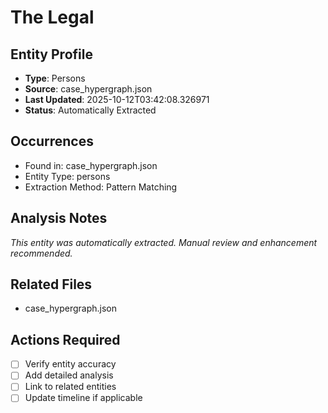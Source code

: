 # The Legal

## Entity Profile
- **Type**: Persons
- **Source**: case_hypergraph.json
- **Last Updated**: 2025-10-12T03:42:08.326971
- **Status**: Automatically Extracted

## Occurrences
- Found in: case_hypergraph.json
- Entity Type: persons
- Extraction Method: Pattern Matching

## Analysis Notes
*This entity was automatically extracted. Manual review and enhancement recommended.*

## Related Files
- case_hypergraph.json

## Actions Required
- [ ] Verify entity accuracy
- [ ] Add detailed analysis
- [ ] Link to related entities
- [ ] Update timeline if applicable
